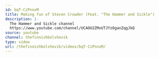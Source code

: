 ```yaml
---
id: bqT-CiPnnxM
title: Making fun of Steven Crowder (Feat. "The Hammer and Sickle")
description: |-
  The Hammer and Sickle channel
  https://www.youtube.com/channel/UCAOU2ZMxUTJYzOganZqgJkQ
source: youtube
channel: thefinnishbolshevik
type: video
url: /thefinnishbolshevik/videos/bqT-CiPnnxM/
---
```

